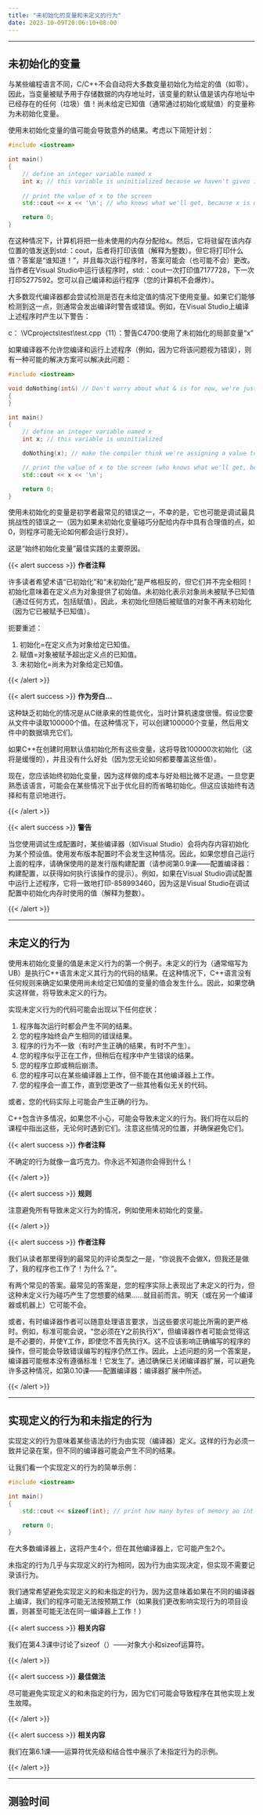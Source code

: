 ```yaml
---
title: "未初始化的变量和未定义的行为"
date: 2023-10-09T20:06:10+08:00
---
```


***
## 未初始化的变量

与某些编程语言不同，C/C++不会自动将大多数变量初始化为给定的值（如零）。因此，当变量被赋予用于存储数据的内存地址时，该变量的默认值是该内存地址中已经存在的任何（垃圾）值！尚未给定已知值（通常通过初始化或赋值）的变量称为未初始化变量。

使用未初始化变量的值可能会导致意外的结果。考虑以下简短计划：

```C++
#include <iostream>

int main()
{
    // define an integer variable named x
    int x; // this variable is uninitialized because we haven't given it a value
    
    // print the value of x to the screen
    std::cout << x << '\n'; // who knows what we'll get, because x is uninitialized

    return 0;
}
```

在这种情况下，计算机将把一些未使用的内存分配给x。然后，它将驻留在该内存位置的值发送到std:：cout，后者将打印该值（解释为整数）。但它将打印什么值？答案是“谁知道！”，并且每次运行程序时，答案可能会（也可能不会）更改。当作者在Visual Studio中运行该程序时，std:：cout一次打印值7177728，下一次打印5277592。您可以自己编译和运行程序（您的计算机不会爆炸）。

大多数现代编译器都会尝试检测是否在未给定值的情况下使用变量。如果它们能够检测到这一点，则通常会发出编译时警告或错误。例如，在Visual Studio上编译上述程序时产生以下警告：

c： \VCprojects\test\test.cpp（11）：警告C4700:使用了未初始化的局部变量“x”

如果编译器不允许您编译和运行上述程序（例如，因为它将该问题视为错误），则有一种可能的解决方案可以解决此问题：

```C++
#include <iostream>

void doNothing(int&) // Don't worry about what & is for now, we're just using it to trick the compiler into thinking variable x is used
{
}

int main()
{
    // define an integer variable named x
    int x; // this variable is uninitialized

    doNothing(x); // make the compiler think we're assigning a value to this variable

    // print the value of x to the screen (who knows what we'll get, because x is uninitialized)
    std::cout << x << '\n';

    return 0;
}
```

使用未初始化的变量是初学者最常见的错误之一，不幸的是，它也可能是调试最具挑战性的错误之一（因为如果未初始化变量碰巧分配给内存中具有合理值的点，如0，则程序可能无论如何都会运行良好）。

这是“始终初始化变量”最佳实践的主要原因。

{{< alert success >}}
**作者注释**

许多读者希望术语“已初始化”和“未初始化”是严格相反的，但它们并不完全相同！初始化意味着在定义点为对象提供了初始值。未初始化表示对象尚未被赋予已知值（通过任何方式，包括赋值）。因此，未初始化但随后被赋值的对象不再未初始化（因为它已被赋予已知值）。

扼要重述：

1. 初始化=在定义点为对象给定已知值。
2. 赋值=对象被赋予超出定义点的已知值。
3. 未初始化=尚未为对象给定已知值。


{{< /alert >}}

{{< alert success >}}
**作为旁白…**

这种缺乏初始化的情况是从C继承来的性能优化，当时计算机速度很慢。假设您要从文件中读取100000个值。在这种情况下，可以创建100000个变量，然后用文件中的数据填充它们。

如果C++在创建时用默认值初始化所有这些变量，这将导致100000次初始化（这将是缓慢的），并且没有什么好处（因为您无论如何都要覆盖这些值）。

现在，您应该始终初始化变量，因为这样做的成本与好处相比微不足道。一旦您更熟悉该语言，可能会在某些情况下出于优化目的而省略初始化。但这应该始终有选择和有意识地进行。

{{< /alert >}}

{{< alert success >}}
**警告**

当您使用调试生成配置时，某些编译器（如Visual Studio）会将内存内容初始化为某个预设值。使用发布版本配置时不会发生这种情况。因此，如果您想自己运行上面的程序，请确保使用的是发行版构建配置（请参阅第0.9课——配置编译器：构建配置，以获得如何执行该操作的提示）。例如，如果在Visual Studio调试配置中运行上述程序，它将一致地打印-858993460，因为这是Visual Studio在调试配置中初始化内存时使用的值（解释为整数）。

{{< /alert >}}

***
## 未定义的行为

使用未初始化变量的值是未定义行为的第一个例子。未定义的行为（通常缩写为UB）是执行C++语言未定义其行为的代码的结果。在这种情况下，C++语言没有任何规则来确定如果使用尚未给定已知值的变量的值会发生什么。因此，如果您确实这样做，将导致未定义的行为。

实现未定义行为的代码可能会出现以下任何症状：

1. 程序每次运行时都会产生不同的结果。
2. 您的程序始终会产生相同的错误结果。
3. 程序的行为不一致（有时产生正确的结果，有时不产生）。
4. 您的程序似乎正在工作，但稍后在程序中产生错误的结果。
5. 您的程序立即或稍后崩溃。
6. 您的程序可以在某些编译器上工作，但不能在其他编译器上工作。
7. 您的程序会一直工作，直到您更改了一些其他看似无关的代码。


或者，您的代码实际上可能会产生正确的行为。

C++包含许多情况，如果您不小心，可能会导致未定义的行为。我们将在以后的课程中指出这些，无论何时遇到它们。注意这些情况的位置，并确保避免它们。

{{< alert success >}}
**作者注释**

不确定的行为就像一盒巧克力。你永远不知道你会得到什么！

{{< /alert >}}

{{< alert success >}}
**规则**

注意避免所有导致未定义行为的情况，例如使用未初始化的变量。

{{< /alert >}}

{{< alert success >}}
**作者注释**

我们从读者那里得到的最常见的评论类型之一是，“你说我不会做X，但我还是做了，我的程序也工作了！为什么？”。

有两个常见的答案。最常见的答案是，您的程序实际上表现出了未定义的行为，但这种未定义行为碰巧产生了您想要的结果……就目前而言。明天（或在另一个编译器或机器上）它可能不会。

或者，有时编译器作者可以随意处理语言要求，当这些要求可能比所需的更严格时。例如，标准可能会说，“您必须在Y之前执行X”，但编译器作者可能会觉得这是不必要的，并使Y工作，即使您不首先执行X。这不应该影响正确编写的程序的操作，但可能会导致错误编写的程序仍然工作。因此，上述问题的另一个答案是，编译器可能根本没有遵循标准！它发生了。通过确保已关闭编译器扩展，可以避免许多这种情况，如第0.10课——配置编译器：编译器扩展中所述。

{{< /alert >}}

***
## 实现定义的行为和未指定的行为

实现定义的行为意味着某些语法的行为由实现（编译器）定义。这样的行为必须一致并记录在案，但不同的编译器可能会产生不同的结果。

让我们看一个实现定义的行为的简单示例：

```C++
#include <iostream>

int main()
{
	std::cout << sizeof(int); // print how many bytes of memory an int value takes

	return 0;
}
```

在大多数编译器上，这将产生4个，但在其他编译器上，它可能产生2个。

未指定的行为几乎与实现定义的行为相同，因为行为由实现决定，但实现不需要记录该行为。

我们通常希望避免实现定义的和未指定的行为，因为这意味着如果在不同的编译器上编译，我们的程序可能无法按预期工作（如果我们更改影响实现行为的项目设置，则甚至可能无法在同一编译器上工作！）

{{< alert success >}}
**相关内容**

我们在第4.3课中讨论了sizeof（）——对象大小和sizeof运算符。

{{< /alert >}}

{{< alert success >}}
**最佳做法**

尽可能避免实现定义的和未指定的行为，因为它们可能会导致程序在其他实现上发生故障。

{{< /alert >}}

{{< alert success >}}
**相关内容**

我们在第6.1课——运算符优先级和结合性中展示了未指定行为的示例。

{{< /alert >}}

***
## 测验时间

